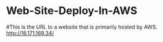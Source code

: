 # Web-Site-Deploy-In-AWS
#This is the URL to a website that is primarily hosted by AWS.
http://16.171.169.34/
